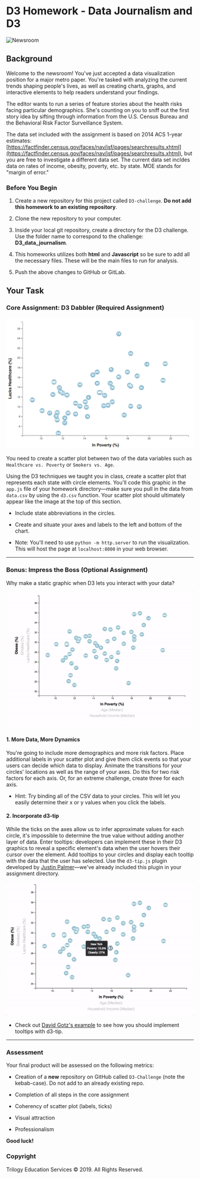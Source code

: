 # D3 Homework - Data Journalism and D3

![Newsroom](https://media.giphy.com/media/v2xIous7mnEYg/giphy.gif)

## Background

Welcome to the newsroom! You've just accepted a data visualization position for a major metro paper. You're tasked with analyzing the current trends shaping people's lives, as well as creating charts, graphs, and interactive elements to help readers understand your findings.

The editor wants to run a series of feature stories about the health risks facing particular demographics. She's counting on you to sniff out the first story idea by sifting through information from the U.S. Census Bureau and the Behavioral Risk Factor Surveillance System.

The data set included with the assignment is based on 2014 ACS 1-year estimates: [https://factfinder.census.gov/faces/nav/jsf/pages/searchresults.xhtml](https://factfinder.census.gov/faces/nav/jsf/pages/searchresults.xhtml), but you are free to investigate a different data set. The current data set incldes data on rates of income, obesity, poverty, etc. by state. MOE stands for "margin of error."

### Before You Begin

1. Create a new repository for this project called `D3-challenge`. **Do not add this homework to an existing repository**.

2. Clone the new repository to your computer.

3. Inside your local git repository, create a directory for the D3 challenge. Use the folder name to correspond to the challenge: **D3_data_journalism**.

4. This homeworks utilizes both **html** and **Javascript** so be sure to add all the necessary files. These will be the main files to run for analysis.

5. Push the above changes to GitHub or GitLab.

## Your Task

### Core Assignment: D3 Dabbler (Required Assignment)

![4-scatter](Images/4-scatter.jpg)

You need to create a scatter plot between two of the data variables such as `Healthcare vs. Poverty` or `Smokers vs. Age`.

Using the D3 techniques we taught you in class, create a scatter plot that represents each state with circle elements. You'll code this graphic in the `app.js` file of your homework directory—make sure you pull in the data from `data.csv` by using the `d3.csv` function. Your scatter plot should ultimately appear like the image at the top of this section.

* Include state abbreviations in the circles.

* Create and situate your axes and labels to the left and bottom of the chart.

* Note: You'll need to use `python -m http.server` to run the visualization. This will host the page at `localhost:8000` in your web browser.

- - -

### Bonus: Impress the Boss (Optional Assignment)

Why make a static graphic when D3 lets you interact with your data?

![7-animated-scatter](Images/7-animated-scatter.gif)

#### 1. More Data, More Dynamics

You're going to include more demographics and more risk factors. Place additional labels in your scatter plot and give them click events so that your users can decide which data to display. Animate the transitions for your circles' locations as well as the range of your axes. Do this for two risk factors for each axis. Or, for an extreme challenge, create three for each axis.

* Hint: Try binding all of the CSV data to your circles. This will let you easily determine their x or y values when you click the labels.

#### 2. Incorporate d3-tip

While the ticks on the axes allow us to infer approximate values for each circle, it's impossible to determine the true value without adding another layer of data. Enter tooltips: developers can implement these in their D3 graphics to reveal a specific element's data when the user hovers their cursor over the element. Add tooltips to your circles and display each tooltip with the data that the user has selected. Use the `d3-tip.js` plugin developed by [Justin Palmer](https://github.com/Caged)—we've already included this plugin in your assignment directory.

![8-tooltip](Images/8-tooltip.gif)

* Check out [David Gotz's example](https://bl.ocks.org/davegotz/bd54b56723c154d25eedde6504d30ad7) to see how you should implement tooltips with d3-tip.

- - -

### Assessment

Your final product will be assessed on the following metrics:

* Creation of a **new** repository on GitHub called `D3-Challenge` (note the kebab-case). Do not add to an already existing repo.

* Completion of all steps in the core assignment

* Coherency of scatter plot (labels, ticks)

* Visual attraction

* Professionalism

**Good luck!**

### Copyright

Trilogy Education Services © 2019. All Rights Reserved.
